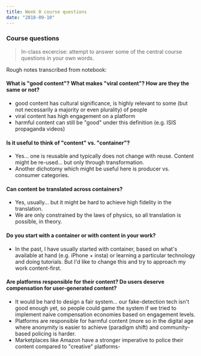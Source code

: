 ```yaml
---
title: Week 0 course questions
date: "2018-09-10"
---
```


### Course questions

> In-class excercise: attempt to answer some of the central course questions in your own words.

Rough notes transcribed from notebook:

#### What is "good content"? What makes "viral content"? How are they the same or not?

- good content has cultural significance, is highly relevant to some (but not necessarily a majority or even plurality) of people
- viral content has high engagement on a platform
- harmful content can still be "good" under this definition (e.g. ISIS propaganda videos)

#### Is it useful to think of "content" vs. "container"?

- Yes... one is reusable and typically does not change with reuse. Content might be re-used... but only through transformation.
- Another dichotomy which might be useful here is producer vs. consumer categories.

#### Can content be translated across containers?

- Yes, usually... but it might be hard to achieve high fidelity in the translation.
- We are only constrained by the laws of physics, so all translation is possible, in theory.

#### Do you start with a container or with content in your work?

- In the past, I have usually started with container, based on what's available at hand (e.g. iPhone + insta) or learning a particular technology and doing tutorials. But I'd like to change this and try to approach my work content-first.

#### Are platforms responsible for their content? Do users deserve compensation for user-generated content?

- It would be hard to design a fair system... our fake-detection tech isn't good enough yet, so people could game the system if we tried to implement naive compensation economies based on engagement levels.
- Platforms are responsible for harmful content (more so in the digital age where anonymity is easier to achieve (paradigm shift) and community-based policing is harder.
- Marketplaces like Amazon have a stronger imperative to police their content compared to "creative" platforms-
